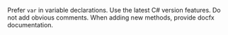 Prefer `var` in variable declarations.
Use the latest C# version features.
Do not add obvious comments.
When adding new methods, provide docfx documentation.
